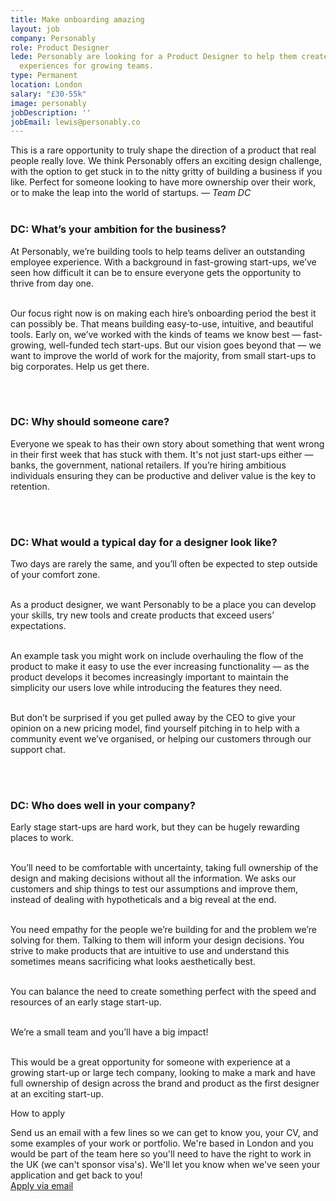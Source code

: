 ```yaml
---
title: Make onboarding amazing
layout: job
company: Personably
role: Product Designer
lede: Personably are looking for a Product Designer to help them create better onboarding
  experiences for growing teams.
type: Permanent
location: London
salary: "£30-55k"
image: personably
jobDescription: ''
jobEmail: lewis@personably.co
---
```


<span class="text-heavy">This is a rare opportunity to truly shape the direction of a product that real people really love. We think Personably offers an exciting design challenge, with the option to get stuck in to the nitty gritty of building a business if you like. Perfect for someone looking to have more ownership over their work, or to make the leap into the world of startups. &mdash; *Team DC*</span>
<br><br>
### DC: What’s your ambition for the business?
At Personably, we’re building tools to help teams deliver an outstanding employee
experience. With a background in fast-growing start-ups, we’ve seen how difficult it can be
to ensure everyone gets the opportunity to thrive from day one.<br><br>

Our focus right now is on making each hire’s onboarding period the best it can possibly
be. That means building easy-to-use, intuitive, and beautiful tools. Early on, we’ve worked
with the kinds of teams we know best &mdash; fast-growing, well-funded tech start-ups. But our
vision goes beyond that &mdash; we want to improve the world of work for the majority, from
small start-ups to big corporates. Help us get there.

<br><br>
### DC: Why should someone care?
Everyone we speak to has their own story about something that went wrong in their first
week that has stuck with them. It's not just start-ups either &mdash; banks, the government,
national retailers. If you’re hiring ambitious individuals ensuring they can be productive
and deliver value is the key to retention.

<br><br>
### DC: What would a typical day for a designer look like?
Two days are rarely the same, and you’ll often be expected to step outside of your comfort
zone.<br><br>

As a product designer, we want Personably to be a place you can develop your skills, try
new tools and create products that exceed users’ expectations.<br><br>

An example task you might work on include overhauling the flow of the product to make it
easy to use the ever increasing functionality &mdash; as the product develops it becomes
increasingly important to maintain the simplicity our users love while introducing the
features they need.<br><br>

But don’t be surprised if you get pulled away by the CEO to give your opinion on a new
pricing model, find yourself pitching in to help with a community event we’ve organised,
or helping our customers through our support chat.

<br><br>
### DC: Who does well in your company?
Early stage start-ups are hard work, but they can be hugely rewarding places to work.<br><br>

You’ll need to be comfortable with uncertainty, taking full ownership of the design and
making decisions without all the information. We asks our customers and ship things to
test our assumptions and improve them, instead of dealing with hypotheticals and a big
reveal at the end.<br><br>

You need empathy for the people we’re building for and the problem we’re solving for
them. Talking to them will inform your design decisions. You strive to make products that
are intuitive to use and understand this sometimes means sacrificing what looks
aesthetically best.<br><br>

You can balance the need to create something perfect with the speed and resources of an
early stage start-up.<br><br>

We’re a small team and you’ll have a big impact!<br><br>

This would be a great opportunity for someone with experience at a growing start-up or
large tech company, looking to make a mark and have full ownership of design across the
brand and product as the first designer at an exciting start-up.

<div class="job-listing__box text-body u-margin-Tl" markdown="1">
  <p class="text-primary text-upper u-margin-Bs">How to apply</p>
  Send us an email with a few lines so we can get to know you, your CV, and some examples of your work or portfolio. We're based in London and you would be part of the team here so you'll need to have the right to work in the UK (we can't sponsor visa's). We'll let you know when we've seen your application and get back to you!
</div>
<div class="job-listing__box--cta text-body">
  <a href="mailto:{{ page.jobEmail }}" target="_blank" class="job-listing__box--apply btn btn--primary link-invert--plain text-x-small text-upper text-center" style="width:100%">
    Apply via email
  </a>
</div>
